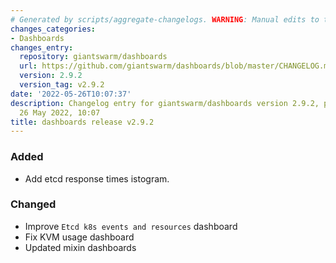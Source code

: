 ```yaml
---
# Generated by scripts/aggregate-changelogs. WARNING: Manual edits to this files will be overwritten.
changes_categories:
- Dashboards
changes_entry:
  repository: giantswarm/dashboards
  url: https://github.com/giantswarm/dashboards/blob/master/CHANGELOG.md#292---2022-05-26
  version: 2.9.2
  version_tag: v2.9.2
date: '2022-05-26T10:07:37'
description: Changelog entry for giantswarm/dashboards version 2.9.2, published on
  26 May 2022, 10:07
title: dashboards release v2.9.2
---
```


### Added
- Add etcd response times istogram.
### Changed
- Improve `Etcd k8s events and resources` dashboard
- Fix KVM usage dashboard
- Updated mixin dashboards
